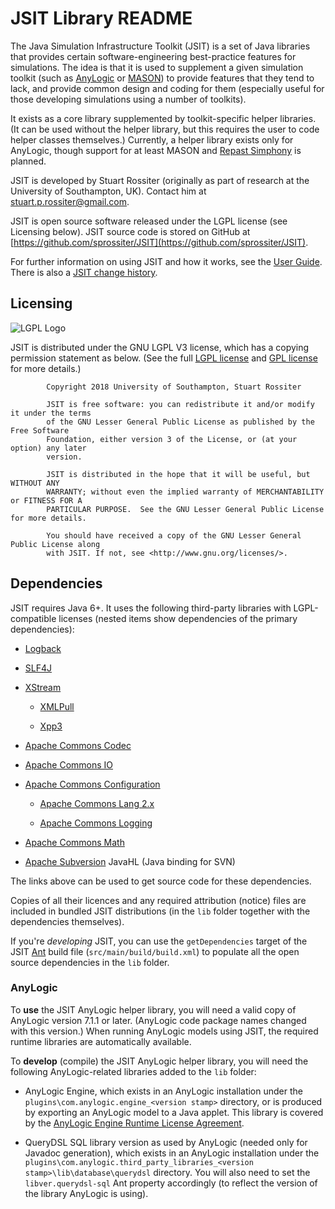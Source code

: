 # JSIT Library README

The Java Simulation Infrastructure Toolkit (JSIT) is a set of Java libraries
that provides certain software-engineering best-practice features for
simulations. The idea is that it is used to supplement a given simulation
toolkit (such as [AnyLogic](http://www.anylogic.com) or
[MASON](http://cs.gmu.edu/~eclab/projects/mason)) to provide features that they
tend to lack, and provide common design and coding for them (especially useful
for those developing simulations using a number of toolkits).

It exists as a core library supplemented by toolkit-specific helper libraries.
(It can be used without the helper library, but this requires the user to code
helper classes themselves.) Currently, a helper library exists only for
AnyLogic, though support for at least MASON and [Repast
Simphony](http://repast.sourceforge.net) is planned.

JSIT is developed by Stuart Rossiter (originally as part of research at the
University of Southampton, UK). Contact him at stuart.p.rossiter@gmail.com.

JSIT is open source software released under the LGPL license (see Licensing
below). JSIT source code is stored on GitHub at
[https://github.com/sprossiter/JSIT](https://github.com/sprossiter/JSIT).

For further information on using JSIT and how it works, see the [User
Guide](@USER_GUIDE_PATH@). There is also a [JSIT change
history](changeHistory.md).

## Licensing

![LGPL Logo](@RESOURCES_PATH@/images/lgplv3-88x31.png)

JSIT is distributed under the GNU LGPL V3 license, which has a copying
permission statement as below. (See the full [LGPL license](lgpl.txt) and [GPL
license](gpl.txt) for more details.)

```
        Copyright 2018 University of Southampton, Stuart Rossiter
        
        JSIT is free software: you can redistribute it and/or modify it under the terms
        of the GNU Lesser General Public License as published by the Free Software
        Foundation, either version 3 of the License, or (at your option) any later
        version.
        
        JSIT is distributed in the hope that it will be useful, but WITHOUT ANY
        WARRANTY; without even the implied warranty of MERCHANTABILITY or FITNESS FOR A
        PARTICULAR PURPOSE.  See the GNU Lesser General Public License for more details.
        
        You should have received a copy of the GNU Lesser General Public License along
        with JSIT. If not, see <http://www.gnu.org/licenses/>.
```

## Dependencies

JSIT requires Java 6+. It uses the following third-party libraries with
LGPL-compatible licenses (nested items show dependencies of the primary
dependencies):

  * [Logback](http://logback.qos.ch)
  
  * [SLF4J](http://www.slf4j.org)
  
  * [XStream](http://xstream.codehaus.org)
  
    - [XMLPull](http://www.xmlpull.org)
  
    - [Xpp3](http://www.extreme.indiana.edu/xgws/xsoap/xpp/mxp1)
  
  * [Apache Commons Codec](http://commons.apache.org/proper/commons-codec)
  
  * [Apache Commons IO](http://commons.apache.org/proper/commons-io)
  
  * [Apache Commons Configuration](http://commons.apache.org/proper/commons-configuration)
  
    - [Apache Commons Lang 2.x](http://commons.apache.org/proper/commons-lang)
  
    - [Apache Commons Logging](http://commons.apache.org/proper/commons-logging)
  
  * [Apache Commons Math](http://commons.apache.org/proper/commons-math)
  
  * [Apache Subversion](https://subversion.apache.org/) JavaHL (Java binding for SVN)

The links above can be used to get source code for these dependencies.

Copies of all their licences and any required attribution (notice) files are
included in bundled JSIT distributions (in the `lib` folder together with the
dependencies themselves).

If you're *developing* JSIT, you can use the `getDependencies` target of the
JSIT [Ant](http://ant.apache.org) build file (`src/main/build/build.xml`) to
populate all the open source dependencies in the `lib` folder.

### AnyLogic

To **use** the JSIT AnyLogic helper library, you will need a valid copy of
AnyLogic version 7.1.1 or later. (AnyLogic code package names changed with this
version.) When running AnyLogic models using JSIT, the required runtime
libraries are automatically available.

To **develop** (compile) the JSIT AnyLogic helper library, you will need the
following AnyLogic-related libraries added to the `lib` folder:

  * AnyLogic Engine, which exists in an AnyLogic installation under the
    `plugins\com.anylogic.engine_<version stamp>` directory, or is produced by
    exporting an AnyLogic model to a Java applet. This library is covered by the
    [AnyLogic Engine Runtime License
    Agreement](@RESOURCES_PATH@/AnyLogicEngineRuntimeLicenseAgreement.html).

  * QueryDSL SQL library version as used by AnyLogic (needed only for Javadoc
    generation), which exists in an AnyLogic installation under the
    `plugins\com.anylogic.third_party_libraries_<version stamp>\lib\database\querydsl`
    directory. You will also need to set the `libver.querydsl-sql` Ant property
    accordingly (to reflect the version of the library AnyLogic is using).

